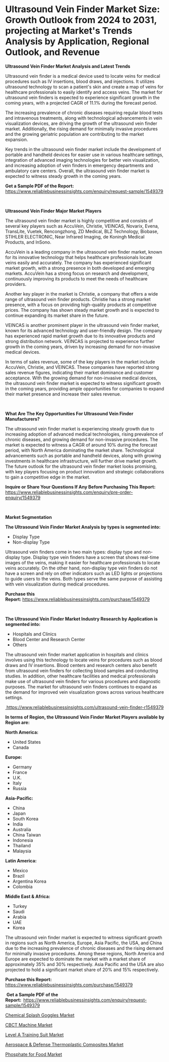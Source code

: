 <p><h1>Ultrasound Vein Finder Market Size: Growth Outlook from 2024 to 2031, projecting at Market's Trends Analysis by Application, Regional Outlook, and Revenue</h1></p><p><strong>Ultrasound Vein Finder Market Analysis and Latest Trends</strong></p>
<p><p>Ultrasound vein finder is a medical device used to locate veins for medical procedures such as IV insertions, blood draws, and injections. It utilizes ultrasound technology to scan a patient's skin and create a map of veins for healthcare professionals to easily identify and access veins. The market for ultrasound vein finders is expected to experience significant growth in the coming years, with a projected CAGR of 11.1% during the forecast period.</p><p>The increasing prevalence of chronic diseases requiring regular blood tests and intravenous treatments, along with technological advancements in vein visualization devices, are driving the growth of the ultrasound vein finder market. Additionally, the rising demand for minimally invasive procedures and the growing geriatric population are contributing to the market expansion.</p><p>Key trends in the ultrasound vein finder market include the development of portable and handheld devices for easier use in various healthcare settings, integration of advanced imaging technologies for better vein visualization, and increasing adoption of vein finders in emergency departments and ambulatory care centers. Overall, the ultrasound vein finder market is expected to witness steady growth in the coming years.</p></p>
<p><strong>Get a Sample PDF of the Report:&nbsp;</strong> <a href="https://www.reliablebusinessinsights.com/enquiry/request-sample/1549379">https://www.reliablebusinessinsights.com/enquiry/request-sample/1549379</a></p>
<p>&nbsp;</p>
<p><strong>Ultrasound Vein Finder Major Market Players</strong></p>
<p><p>The ultrasound vein finder market is highly competitive and consists of several key players such as AccuVein, Christie, VEINCAS, Novarix, Evena, TransLite, Vuetek, Rencongzhong, ZD Medical, BLZ Technology, Biobase, STIHLER ELECTRONIC, Near Infrared Imaging, de Koningh Medical Products, and InSono. </p><p>AccuVein is a leading company in the ultrasound vein finder market, known for its innovative technology that helps healthcare professionals locate veins easily and accurately. The company has experienced significant market growth, with a strong presence in both developed and emerging markets. AccuVein has a strong focus on research and development, continuously improving its products to meet the needs of healthcare providers.</p><p>Another key player in the market is Christie, a company that offers a wide range of ultrasound vein finder products. Christie has a strong market presence, with a focus on providing high-quality products at competitive prices. The company has shown steady market growth and is expected to continue expanding its market share in the future.</p><p>VEINCAS is another prominent player in the ultrasound vein finder market, known for its advanced technology and user-friendly design. The company has experienced rapid market growth due to its innovative products and strong distribution network. VEINCAS is projected to experience further growth in the coming years, driven by increasing demand for non-invasive medical devices.</p><p>In terms of sales revenue, some of the key players in the market include AccuVein, Christie, and VEINCAS. These companies have reported strong sales revenue figures, indicating their market dominance and customer acceptance. With the growing demand for non-invasive medical devices, the ultrasound vein finder market is expected to witness significant growth in the coming years, providing ample opportunities for companies to expand their market presence and increase their sales revenue.</p></p>
<p>&nbsp;</p>
<p><strong>What Are The Key Opportunities For Ultrasound Vein Finder Manufacturers?</strong></p>
<p><p>The ultrasound vein finder market is experiencing steady growth due to increasing adoption of advanced medical technologies, rising prevalence of chronic diseases, and growing demand for non-invasive procedures. The market is expected to witness a CAGR of around 10% during the forecast period, with North America dominating the market share. Technological advancements such as portable and handheld devices, along with growing investments in healthcare infrastructure, will further drive market growth. The future outlook for the ultrasound vein finder market looks promising, with key players focusing on product innovation and strategic collaborations to gain a competitive edge in the market.</p></p>
<p><strong>Inquire or Share Your Questions If Any Before Purchasing This Report:</strong> <a href="https://www.reliablebusinessinsights.com/enquiry/pre-order-enquiry/1549379">https://www.reliablebusinessinsights.com/enquiry/pre-order-enquiry/1549379</a></p>
<p>&nbsp;</p>
<p><strong>Market Segmentation</strong></p>
<p><strong>The Ultrasound Vein Finder Market Analysis by types is segmented into:</strong></p>
<p><ul><li>Display Type</li><li>Non-display Type</li></ul></p>
<p><p>Ultrasound vein finders come in two main types: display type and non-display type. Display type vein finders have a screen that shows real-time images of the veins, making it easier for healthcare professionals to locate veins accurately. On the other hand, non-display type vein finders do not have a screen and rely on other indicators such as LED lights or projections to guide users to the veins. Both types serve the same purpose of assisting with vein visualization during medical procedures.</p></p>
<p><strong>Purchase this Report:&nbsp;</strong><a href="https://www.reliablebusinessinsights.com/purchase/1549379">https://www.reliablebusinessinsights.com/purchase/1549379</a></p>
<p>&nbsp;</p>
<p><strong>The Ultrasound Vein Finder Market Industry Research by Application is segmented into:</strong></p>
<p><ul><li>Hospitals and Clinics</li><li>Blood Center and Research Center</li><li>Others</li></ul></p>
<p><p>The ultrasound vein finder market application in hospitals and clinics involves using this technology to locate veins for procedures such as blood draws and IV insertions. Blood centers and research centers also benefit from ultrasound vein finders for collecting blood samples and conducting studies. In addition, other healthcare facilities and medical professionals make use of ultrasound vein finders for various procedures and diagnostic purposes. The market for ultrasound vein finders continues to expand as the demand for improved vein visualization grows across various healthcare settings.</p></p>
<p><a href="https://www.reliablebusinessinsights.com/ultrasound-vein-finder-r1549379">&nbsp;https://www.reliablebusinessinsights.com/ultrasound-vein-finder-r1549379</a></p>
<p><strong>In terms of Region, the Ultrasound Vein Finder Market Players available by Region are:</strong></p>
<p>
    <p> <strong> North America: </strong>
        <ul>
            <li>United States</li>
            <li>Canada</li>
        </ul>
        </p> 
    <p> <strong> Europe: </strong>
        <ul>
            <li>Germany</li>
            <li>France</li>
            <li>U.K.</li>
            <li>Italy</li>
            <li>Russia</li>
        </ul>
        </p> 
    <p> <strong> Asia-Pacific: </strong>
        <ul>
            <li>China</li>
            <li>Japan</li>
            <li>South Korea</li>
            <li>India</li>
            <li>Australia</li>
            <li>China Taiwan</li>
            <li>Indonesia</li>
            <li>Thailand</li>
            <li>Malaysia</li>
        </ul>
        </p> 
    <p> <strong> Latin America: </strong>
        <ul>
            <li>Mexico</li>
            <li>Brazil</li>
            <li>Argentina Korea</li>
            <li>Colombia</li>
        </ul>
        </p> 
    <p> <strong> Middle East & Africa: </strong>
        <ul>
            <li>Turkey</li>
            <li>Saudi</li>
            <li>Arabia</li>
            <li>UAE</li>
            <li>Korea</li>
        </ul>
    </p>
    </p>
<p><p>The ultrasound vein finder market is expected to witness significant growth in regions such as North America, Europe, Asia Pacific, the USA, and China due to the increasing prevalence of chronic diseases and the rising demand for minimally invasive procedures. Among these regions, North America and Europe are expected to dominate the market with a market share of approximately 35% and 30% respectively. Asia Pacific and the USA are also projected to hold a significant market share of 20% and 15% respectively.</p></p>
<p><strong>Purchase this Report: </strong><a href="https://www.reliablebusinessinsights.com/purchase/1549379">https://www.reliablebusinessinsights.com/purchase/1549379</a></p>
<p>&nbsp;<strong>Get a Sample PDF of the Report:&nbsp;&nbsp;</strong><a href="https://www.reliablebusinessinsights.com/enquiry/request-sample/1549379">https://www.reliablebusinessinsights.com/enquiry/request-sample/1549379</a></p>
<p><strong></strong></p>
<p><p><a href="https://github.com/FredaSauer/Market-Research-Report-List-1/blob/main/chemical-splash-goggles-market.md">Chemical Splash Goggles Market</a></p><p><a href="https://github.com/hrhzhypq19/Market-Research-Report-List-1/blob/main/cbct-machine-market.md">CBCT Machine Market</a></p><p><a href="https://github.com/kishanagarner91/Market-Research-Report-List-1/blob/main/level-a-training-suit-market.md">Level A Training Suit Market</a></p><p><a href="https://www.linkedin.com/pulse/aerospace-defense-thermoplastic-composites-market-global-insights-gtpse?trackingId=P4c656fSTO6K9rDng7%2FTMw%3D%3D">Aerospace & Defense Thermoplastic Composites Market</a></p><p><a href="https://www.linkedin.com/pulse/in-depth-analysis-global-phosphate-food-market-scope-qfxke?trackingId=%2BgvVpAJuRuayAFMu1af70A%3D%3D">Phosphate for Food Market</a></p></p>
